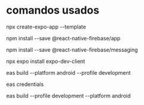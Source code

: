 # comandos usados

npx create-expo-app --template


npm install --save @react-native-firebase/app


npm install --save @react-native-firebase/messaging


npx expo install expo-dev-client


eas build --platform android --profile development


eas credentials


eas build --profile development --platform android
